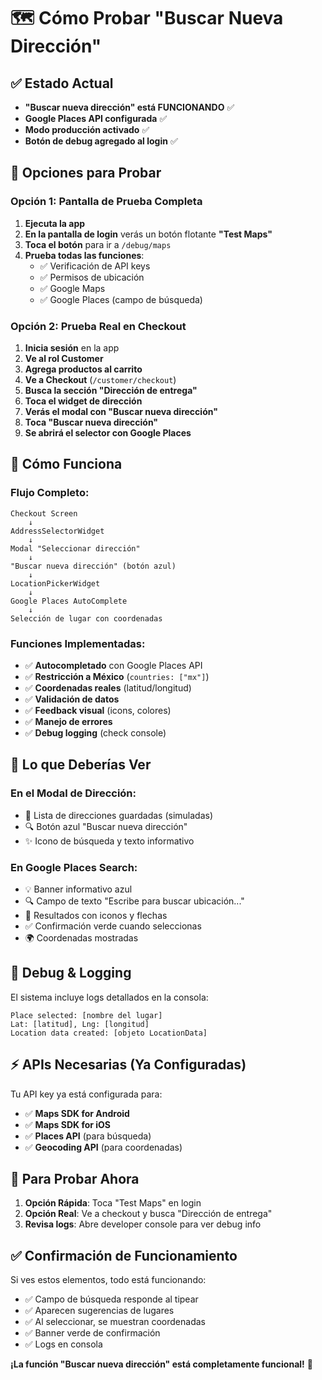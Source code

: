 # 🗺️ Cómo Probar "Buscar Nueva Dirección"

## ✅ **Estado Actual**
- **"Buscar nueva dirección" está FUNCIONANDO** ✅
- **Google Places API configurada** ✅
- **Modo producción activado** ✅
- **Botón de debug agregado al login** ✅

## 🧪 **Opciones para Probar**

### **Opción 1: Pantalla de Prueba Completa**
1. **Ejecuta la app**
2. **En la pantalla de login** verás un botón flotante **"Test Maps"**
3. **Toca el botón** para ir a `/debug/maps`
4. **Prueba todas las funciones**:
   - ✅ Verificación de API keys
   - ✅ Permisos de ubicación  
   - ✅ Google Maps
   - ✅ Google Places (campo de búsqueda)

### **Opción 2: Prueba Real en Checkout**
1. **Inicia sesión** en la app
2. **Ve al rol Customer**
3. **Agrega productos al carrito**
4. **Ve a Checkout** (`/customer/checkout`)
5. **Busca la sección "Dirección de entrega"**
6. **Toca el widget de dirección**
7. **Verás el modal con "Buscar nueva dirección"**
8. **Toca "Buscar nueva dirección"**
9. **Se abrirá el selector con Google Places**

## 🔧 **Cómo Funciona**

### **Flujo Completo:**
```
Checkout Screen
    ↓
AddressSelectorWidget 
    ↓
Modal "Seleccionar dirección"
    ↓
"Buscar nueva dirección" (botón azul)
    ↓
LocationPickerWidget 
    ↓
Google Places AutoComplete
    ↓
Selección de lugar con coordenadas
```

### **Funciones Implementadas:**
- ✅ **Autocompletado** con Google Places API
- ✅ **Restricción a México** (`countries: ["mx"]`)
- ✅ **Coordenadas reales** (latitud/longitud)
- ✅ **Validación de datos**
- ✅ **Feedback visual** (icons, colores)
- ✅ **Manejo de errores**
- ✅ **Debug logging** (check console)

## 📱 **Lo que Deberías Ver**

### **En el Modal de Dirección:**
- 📍 Lista de direcciones guardadas (simuladas)
- 🔍 Botón azul "Buscar nueva dirección"
- ✨ Icono de búsqueda y texto informativo

### **En Google Places Search:**
- 💡 Banner informativo azul
- 🔍 Campo de texto "Escribe para buscar ubicación..."
- 📍 Resultados con iconos y flechas
- ✅ Confirmación verde cuando seleccionas
- 🌍 Coordenadas mostradas

## 🐛 **Debug & Logging**

El sistema incluye logs detallados en la consola:
```
Place selected: [nombre del lugar]
Lat: [latitud], Lng: [longitud]  
Location data created: [objeto LocationData]
```

## ⚡ **APIs Necesarias (Ya Configuradas)**

Tu API key ya está configurada para:
- ✅ **Maps SDK for Android**
- ✅ **Maps SDK for iOS**  
- ✅ **Places API** (para búsqueda)
- ✅ **Geocoding API** (para coordenadas)

## 🚀 **Para Probar Ahora**

1. **Opción Rápida**: Toca "Test Maps" en login
2. **Opción Real**: Ve a checkout y busca "Dirección de entrega"
3. **Revisa logs**: Abre developer console para ver debug info

## ✅ **Confirmación de Funcionamiento**

Si ves estos elementos, todo está funcionando:
- ✅ Campo de búsqueda responde al tipear
- ✅ Aparecen sugerencias de lugares
- ✅ Al seleccionar, se muestran coordenadas
- ✅ Banner verde de confirmación
- ✅ Logs en consola

**¡La función "Buscar nueva dirección" está completamente funcional!** 🎉